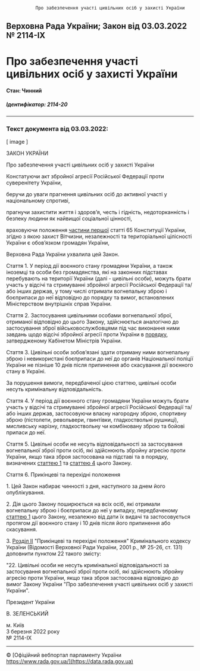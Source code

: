                Про забезпечення участі цивільних осіб у захисті України

Верховна Рада України; Закон від 03.03.2022 № 2114-IX
-----------------------------------------------------

Про забезпечення участі цивільних осіб у захисті України
========================================================

#### Стан: Чинний

##### Ідентифікатор: 2114-20

* * *

### Текст документа від 03.03.2022:

\[ image \]

ЗАКОН УКРАЇНИ

Про забезпечення участі цивільних осіб у захисті України

Констатуючи акт збройної агресії Російської Федерації проти суверенітету України,

беручи до уваги прагнення цивільних осіб до активної участі у національному спротиві,

прагнучи захистити життя і здоров’я, честь і гідність, недоторканність і безпеку людини як найвищої соціальної цінності,

враховуючи положення [частини першої](/go/254%D0%BA/96-%D0%B2%D1%80) статті 65 Конституції України, згідно з якою захист Вітчизни, незалежності та територіальної цілісності України є обов’язком громадян України,

Верховна Рада України ухвалила цей Закон.

Стаття 1. У період дії воєнного стану громадяни України, а також іноземці та особи без громадянства, які на законних підставах перебувають на території України (далі - цивільні особи), можуть брати участь у відсічі та стримуванні збройної агресії Російської Федерації та/або інших держав, у тому числі отримати вогнепальну зброю і боєприпаси до неї відповідно до порядку та вимог, встановлених Міністерством внутрішніх справ України.

Стаття 2. Застосування цивільними особами вогнепальної зброї, отриманої відповідно до цього Закону, здійснюється аналогічно до застосування зброї військовослужбовцями під час виконання ними завдань щодо відсічі збройної агресії проти України в [порядку](/go/448-2022-%D0%BF), затвердженому Кабінетом Міністрів України.

Стаття 3. Цивільні особи зобов’язані здати отриману ними вогнепальну зброю і невикористані боєприпаси до неї до органів Національної поліції України не пізніше 10 днів після припинення або скасування дії воєнного стану в Україні.

За порушення вимоги, передбаченої цією статтею, цивільні особи несуть кримінальну відповідальність.

Стаття 4. У період дії воєнного стану громадяни України можуть брати участь у відсічі та стримуванні збройної агресії Російської Федерації та/або інших держав, застосовуючи власну нагородну зброю, спортивну зброю (пістолети, револьвери, гвинтівки, гладкоствольні рушниці), мисливську нарізну, гладкоствольну чи комбіновану зброю та бойові припаси до неї.

Стаття 5. Цивільні особи не несуть відповідальності за застосування вогнепальної зброї проти осіб, які здійснюють збройну агресію проти України, якщо така зброя застосована на підставі та в порядку, визначених [статтею 1](#n9) та [статтею 4](#n13) цього Закону.

Стаття 6. Прикінцеві та перехідні положення

1\. Цей Закон набирає чинності з дня, наступного за днем його опублікування.

2\. Дія цього Закону поширюється на всіх осіб, які отримали вогнепальну зброю і боєприпаси до неї у випадку, передбаченому [статтею 1](#n9) цього Закону, незалежно від дати їх видачі та застосовується протягом дії воєнного стану і 10 днів після його припинення або скасування.

3\. [Розділ II](/go/2341-14) "Прикінцеві та перехідні положення" Кримінального кодексу України (Відомості Верховної Ради України, 2001 р., № 25-26, ст. 131) доповнити пунктом 22 такого змісту:

"22. Цивільні особи не несуть кримінальної відповідальності за застосування вогнепальної зброї проти осіб, які здійснюють збройну агресію проти України, якщо така зброя застосована відповідно до вимог Закону України "Про забезпечення участі цивільних осіб у захисті України".

Президент України

В. ЗЕЛЕНСЬКИЙ

м. Київ  
3 березня 2022 року  
№ 2114-IX

  

* * *

© [Офіційний вебпортал парламенту України  
https://www.rada.gov.ua/](https://data.rada.gov.ua)